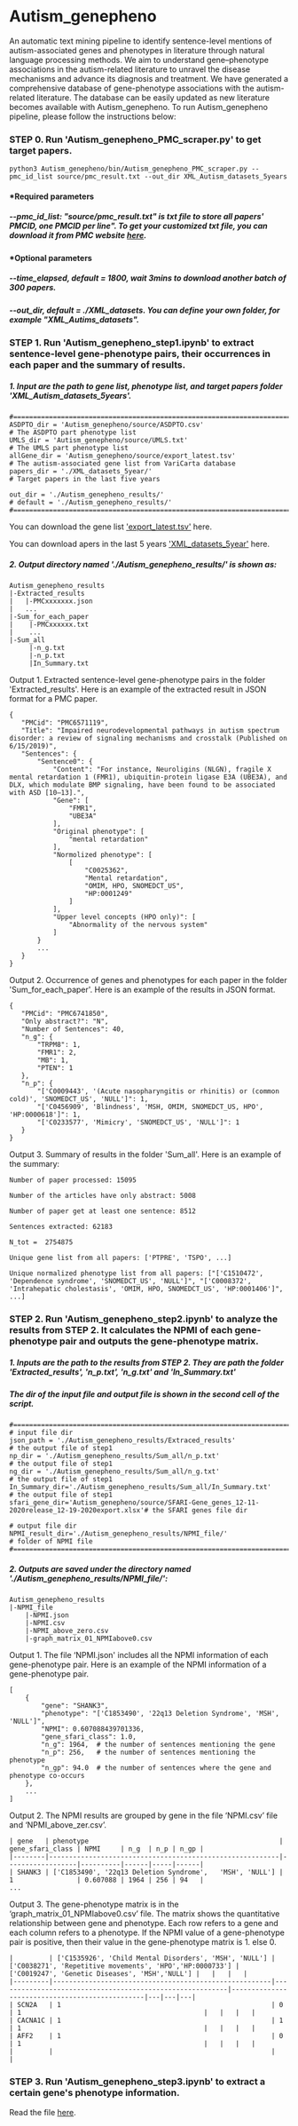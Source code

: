 # Autism_genepheno

An automatic text mining pipeline to identify sentence-level mentions of autism-associated genes and phenotypes in literature through natural language processing methods. We aim to understand gene–phenotype associations in the autism-related literature to unravel the disease mechanisms and advance its diagnosis and treatment. We have generated a comprehensive database of gene-phenotype associations with the autism-related literature. The database can be easily updated as new literature becomes available with Autism_genepheno. To run Autism_genepheno pipeline, please follow the instructions below:

 ### STEP 0. Run 'Autism_genepheno_PMC_scraper.py' to get target papers. 
 
 ```
python3 Autism_genepheno/bin/Autism_genepheno_PMC_scraper.py --pmc_id_list source/pmc_result.txt --out_dir XML_Autism_datasets_5years
```
#### *Required parameters
##### --pmc_id_list: "source/pmc_result.txt" is txt file to store all papers' PMCID, one PMCID per line". To get your customized txt file, you can download it from PMC website <a href="https://www.ncbi.nlm.nih.gov/pmc/">here</a>.

#### *Optional parameters
##### --time_elapsed, default = 1800, wait 3mins to download another batch of 300 papers.
##### --out_dir, default = ./XML_datasets. You can define your own folder, for example "XML_Autims_datasets". 

 ### STEP 1. Run 'Autism_genepheno_step1.ipynb' to extract sentence-level gene-phenotype pairs, their occurrences in each paper and the summary of results.
 
 ##### 1. Input are the path to gene list, phenotype list, and target papers folder 'XML_Autism_datasets_5years'. 
 ```
#============================================================================================
ASDPTO_dir = 'Autism_genepheno/source/ASDPTO.csv'                     # The ASDPTO part phenotype list
UMLS_dir = 'Autism_genepheno/source/UMLS.txt'                         # The UMLS part phenotype list
allGene_dir = 'Autism_genepheno/source/export_latest.tsv'             # The autism-associated gene list from VariCarta database
papers_dir = './XML_datasets_5year/'                                  # Target papers in the last five years

out_dir = './Autism_genepheno_results/'                               # default = './Autism_genepheno_results/'
#============================================================================================
```
You can download the gene list ['export_latest.tsv'](https://drive.google.com/file/d/19suxgUE5VY0jrlY8kGoX3zyb_yHptgDi/view?usp=sharing) here.

You can download apers in the last 5 years ['XML_datasets_5year'](https://drive.google.com/file/d/1pe4UDVBuo0l8NXN5SI84k4bsYUnBHDau/view?usp=sharing) here.


##### 2. Output directory named './Autism_genepheno_results/' is shown as:
```
Autism_genepheno_results
|-Extracted_results
|   |-PMCxxxxxxx.json
|   ...
|-Sum_for_each_paper
|    |-PMCxxxxxx.txt
|    ...
|-Sum_all
     |-n_g.txt
     |-n_p.txt
     |In_Summary.txt
```
Output 1. Extracted sentence-level gene-phenotype pairs in the folder 'Extracted_results'. Here is an example of the extracted result in JSON format for a PMC paper.
 ```
{
    "PMCid": "PMC6571119", 
    "Title": "Impaired neurodevelopmental pathways in autism spectrum disorder: a review of signaling mechanisms and crosstalk (Published on 6/15/2019)", 
    "Sentences": {
        "Sentence0": {
            "Content": "For instance, Neuroligins (NLGN), fragile X mental retardation 1 (FMR1), ubiquitin-protein ligase E3A (UBE3A), and DLX, which modulate BMP signaling, have been found to be associated with ASD [10–13].", 
            "Gene": [
                "FMR1", 
                "UBE3A"
            ], 
            "Original phenotype": [
                "mental retardation"
            ], 
            "Normolized phenotype": [
                [
                    "C0025362", 
                    "Mental retardation", 
                    "OMIM, HPO, SNOMEDCT_US", 
                    "HP:0001249"
                ]
            ], 
            "Upper level concepts (HPO only)": [
                "Abnormality of the nervous system"
            ]
        }
        ...
    }
}

```

Output 2. Occurrence of genes and phenotypes for each paper in the folder 'Sum_for_each_paper'. Here is an example of the results in JSON format.
 ```
{
    "PMCid": "PMC6741850", 
    "Only abstract?": "N", 
    "Number of Sentences": 40, 
    "n_g": {
        "TRPM8": 1, 
        "FMR1": 2, 
        "MB": 1, 
        "PTEN": 1
    }, 
    "n_p": {
        "['C0009443', '(Acute nasopharyngitis or rhinitis) or (common cold)', 'SNOMEDCT_US', 'NULL']": 1, 
        "['C0456909', 'Blindness', 'MSH, OMIM, SNOMEDCT_US, HPO', 'HP:0000618']": 1, 
        "['C0233577', 'Mimicry', 'SNOMEDCT_US', 'NULL']": 1
    }
}

```
Output 3. Summary of results in the folder 'Sum_all'. Here is an example of the summary:

 ```
Number of paper processed: 15095

Number of the articles have only abstract: 5008

Number of paper get at least one sentence: 8512

Sentences extracted: 62183

N_tot =  2754875

Unique gene list from all papers: ['PTPRE', 'TSPO', ...]

Unique normalized phenotype list from all papers: ["['C1510472', 'Dependence syndrome', 'SNOMEDCT_US', 'NULL']", "['C0008372', 'Intrahepatic cholestasis', 'OMIM, HPO, SNOMEDCT_US', 'HP:0001406']", ...]

```

 ### STEP 2. Run 'Autism_genepheno_step2.ipynb' to analyze the results from STEP 2. It calculates the NPMI of each gene-phenotype pair and outputs the gene-phenotype matrix.
 ##### 1. Inputs are the path to the results from STEP 2. They are path the folder 'Extracted_results', 'n_p.txt', 'n_g.txt' and 'In_Summary.txt'
 ##### The dir of the input file and output file is shown in the second cell of the script.

```
#============================================================================================
# input file dir
json_path = './Autism_genepheno_results/Extraced_results'              # the output file of step1
np_dir = './Autism_genepheno_results/Sum_all/n_p.txt'                  # the output file of step1
ng_dir = './Autism_genepheno_results/Sum_all/n_g.txt'                  # the output file of step1
In_Summary_dir='./Autism_genepheno_results/Sum_all/In_Summary.txt'     # the output file of step1
sfari_gene_dir='Autism_genepheno/source/SFARI-Gene_genes_12-11-2020release_12-19-2020export.xlsx'# the SFARI genes file dir

# output file dir
NPMI_result_dir='./Autism_genepheno_results/NPMI_file/'                # folder of NPMI file 
#============================================================================================
```
##### 2. Outputs are saved under the directory named './Autism_genepheno_results/NPMI_file/':
```
Autism_genepheno_results
|-NPMI_file
    |-NPMI.json
    |-NPMI.csv
    |-NPMI_above_zero.csv
    |-graph_matrix_01_NPMIabove0.csv
```
Output 1. The file ‘NPMI.json' includes all the NPMI information of each gene-phenotype pair. Here is an example of the NPMI information of a gene-phenotype pair.
```
[
    {
        "gene": "SHANK3",
        "phenotype": "['C1853490', '22q13 Deletion Syndrome', 'MSH', 'NULL']",
        "NPMI": 0.607088439701336,
        "gene_sfari_class": 1.0,
        "n_g": 1964,  # the number of sentences mentioning the gene
        "n_p": 256,   # the number of sentences mentioning the phenotype
        "n_gp": 94.0  # the number of sentences where the gene and phenotype co-occurs
    },
    ...
]
```

Output 2. The NPMI results are grouped by gene in the file ‘NPMI.csv’ file and ‘NPMI_above_zer.csv’.

```
| gene   | phenotype                                                | gene_sfari_class | NPMI     | n_g  | n_p | n_gp |
|--------|----------------------------------------------------------|------------------|----------|------|-----|------|
| SHANK3 | ['C1853490', '22q13 Deletion Syndrome',   'MSH', 'NULL'] | 1                | 0.607088 | 1964 | 256 | 94   |
...

```
Output 3. The gene-phenotype matrix is in the ‘graph_matrix_01_NPMIabove0.csv’ file. The matrix shows the quantitative relationship between gene and phenotype. Each row refers to a gene and each column refers to a phenotype. If the NPMI value of a gene-phenotype pair is positive, then their value in the gene-phenotype matrix is 1. else 0. 


```
|         | ['C1535926', 'Child Mental Disorders', 'MSH', 'NULL'] | ['C0038271', 'Repetitive movements', 'HPO','HP:0000733'] | ['C0019247', 'Genetic Diseases', 'MSH','NULL'] |   |   |   |
|---------|-------------------------------------------------------|----------------------------------------------------------|------------------------------------------------|---|---|---|
| SCN2A   | 1                                                     | 0                                                        | 1                                              |   |   |   |
| CACNA1C | 1                                                     | 1                                                        | 1                                              |   |   |   |
| AFF2    | 1                                                     | 0                                                        | 1                                              |   |   |   |
|         |                                                       |                                                          |                   

```

### STEP 3. Run 'Autism_genepheno_step3.ipynb' to extract a certain gene's phenotype information.
Read the file [here](https://github.com/maiziezhoulab/Autism_GenePheno/blob/master/analysis/Step3_README.md).


